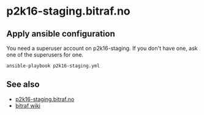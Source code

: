 p2k16-staging.bitraf.no
==============

Apply ansible configuration
---------------------------

You need a superuser account on p2k16-staging.
If you don't have one, ask one of the superusers for one.

```
ansible-playbook p2k16-staging.yml
```

See also
--------

- [p2k16-staging.bitraf.no](http://p2k16-staging.bitraf.no/)
- [bitraf wiki](https://bitraf.no/wiki/p2k16-staging)
